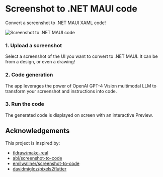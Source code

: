 # Screenshot to .NET MAUI code

Convert a screenshot to .NET MAUI XAML code!

![Screenshot to .NET MAUI code](images/screenshot-to-maui.gif)

### 1. Upload a screenshot

Select a screenshot of the UI you want to convert to .NET MAUI. It can be from a design, or even a drawing!

### 2. Code generation

The app leverages the power of OpenAI GPT-4 Vision multimodal LLM to transform your screenshot and instructions into code.

### 3. Run the code

The generated code is displayed on screen with an interactive Preview.

## Acknowledgements

This project is inspired by:
- [tldraw/make-real](https://github.com/tldraw/make-real)
- [abi/screenshot-to-code](https://github.com/abi/screenshot-to-code)
- [emilwallner/screenshot-to-code](https://github.com/emilwallner/screenshot-to-code)
- [davidmigloz/pixels2flutter](https://github.com/davidmigloz/pixels2flutter)